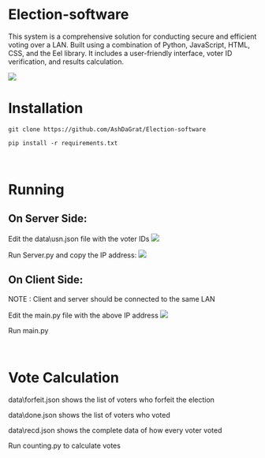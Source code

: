 # Election-software

This system is a comprehensive solution for conducting secure and efficient voting over a LAN. Built using a combination of Python, JavaScript, HTML, CSS, and the Eel library. It includes a user-friendly interface, voter ID verification, and results calculation.

<img src="https://cdn.discordapp.com/attachments/1073895599910436915/1073897377997541426/image.png" >

<br>

# Installation
```
git clone https://github.com/AshDaGrat/Election-software
```
```
pip install -r requirements.txt
```
<br>

# Running
## On Server Side:
Edit the data\usn.json file with the voter IDs
<img src="https://cdn.discordapp.com/attachments/1073895599910436915/1073900366011322428/image.png">


Run Server.py and copy the IP address:
<img src="https://cdn.discordapp.com/attachments/1073895599910436915/1073898963746439258/image.png">



## On Client Side:
NOTE : Client and server should be connected to the same LAN

Edit the main.py file with the above IP address 
<img src="https://cdn.discordapp.com/attachments/1073895599910436915/1073899663989673984/image.png">

Run main.py

<br>

# Vote Calculation

data\forfeit.json shows the list of voters who forfeit the election

data\done.json shows the list of voters who voted

data\recd.json shows the complete data of how every voter voted

Run counting.py to calculate votes
